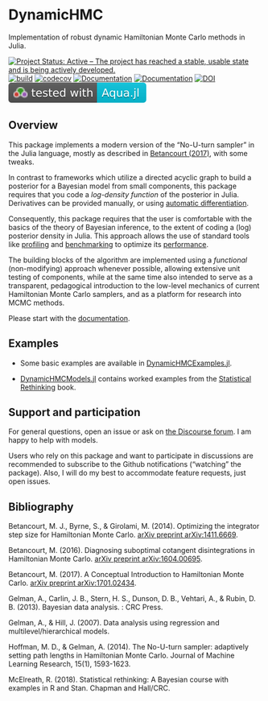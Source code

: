 # DynamicHMC

Implementation of robust dynamic Hamiltonian Monte Carlo methods in Julia.

[![Project Status: Active – The project has reached a stable, usable state and is being actively developed.](https://www.repostatus.org/badges/latest/active.svg)](https://www.repostatus.org/#active)
[![build](https://github.com/tpapp/DynamicHMC.jl/workflows/CI/badge.svg)](https://github.com/tpapp/DynamicHMC.jl/actions?query=workflow%3ACI)
[![codecov](https://codecov.io/github/tpapp/DynamicHMC.jl/graph/badge.svg?token=idfCiPzxjL)](https://codecov.io/github/tpapp/DynamicHMC.jl)
[![Documentation](https://img.shields.io/badge/docs-stable-blue.svg)](https://tpapp.github.io/DynamicHMC.jl/stable)
[![Documentation](https://img.shields.io/badge/docs-master-blue.svg)](https://tpapp.github.io/DynamicHMC.jl/dev)
[![DOI](https://zenodo.org/badge/93741413.svg)](https://zenodo.org/badge/latestdoi/93741413)
[![Aqua QA](https://raw.githubusercontent.com/JuliaTesting/Aqua.jl/master/badge.svg)](https://github.com/JuliaTesting/Aqua.jl)

## Overview

This package implements a modern version of the “No-U-turn sampler” in the Julia language, mostly as described in [Betancourt (2017)](https://arxiv.org/abs/1701.02434), with some tweaks.

In contrast to frameworks which utilize a directed acyclic graph to build a posterior for a Bayesian model from small components, this package requires that you code a *log-density function* of the posterior in Julia. Derivatives can be provided manually, or using [automatic differentiation](http://www.juliadiff.org/).

Consequently, this package requires that the user is comfortable with the basics of the theory of Bayesian inference, to the extent of coding a (log) posterior density in Julia. This approach allows the use of standard tools like [profiling](https://docs.julialang.org/en/v1/manual/profile/) and [benchmarking](https://github.com/JuliaCI/BenchmarkTools.jl) to optimize its [performance](https://docs.julialang.org/en/v1/manual/performance-tips/).

The building blocks of the algorithm are implemented using a *functional* (non-modifying) approach whenever possible, allowing extensive unit testing of components, while at the same time also intended to serve as a transparent, pedagogical introduction to the low-level mechanics of current Hamiltonian Monte Carlo samplers, and as a platform for research into MCMC methods.

Please start with the [documentation](https://tamaspapp.eu/DynamicHMC.jl/dev/).

## Examples

- Some basic examples are available in [DynamicHMCExamples.jl](https://github.com/tpapp/DynamicHMCExamples.jl).

- [DynamicHMCModels.jl](https://github.com/StatisticalRethinkingJulia/DynamicHMCModels.jl) contains worked examples from the [Statistical Rethinking](https://xcelab.net/rm/statistical-rethinking/) book.

## Support and participation

For general questions, open an issue or ask on [the Discourse forum](https://discourse.julialang.org/). I am happy to help with models.

Users who rely on this package and want to participate in discussions are recommended to subscribe to the Github notifications (“watching” the package). Also, I will do my best to accommodate feature requests, just open issues.

## Bibliography

Betancourt, M. J., Byrne, S., & Girolami, M. (2014). Optimizing the integrator step size for Hamiltonian Monte Carlo. [arXiv preprint arXiv:1411.6669](https://arxiv.org/pdf/1411.6669).

Betancourt, M. (2016). Diagnosing suboptimal cotangent disintegrations in Hamiltonian Monte Carlo. [arXiv preprint arXiv:1604.00695](https://arxiv.org/abs/1604.00695).

Betancourt, M. (2017). A Conceptual Introduction to Hamiltonian Monte Carlo. [arXiv preprint arXiv:1701.02434](https://arxiv.org/abs/1701.02434).

Gelman, A., Carlin, J. B., Stern, H. S., Dunson, D. B., Vehtari, A., & Rubin, D. B. (2013). Bayesian data analysis. : CRC Press.

Gelman, A., & Hill, J. (2007). Data analysis using regression and multilevel/hierarchical models.

Hoffman, M. D., & Gelman, A. (2014). The No-U-turn sampler: adaptively setting path lengths in Hamiltonian Monte Carlo. Journal of Machine Learning Research, 15(1), 1593-1623.

McElreath, R. (2018). Statistical rethinking: A Bayesian course with examples in R and Stan. Chapman and Hall/CRC.
